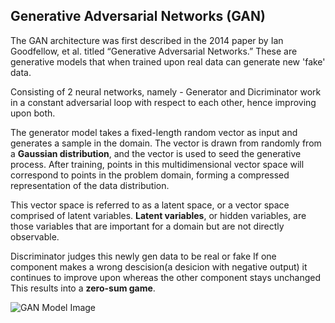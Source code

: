 ## Generative Adversarial Networks (GAN) ##
The GAN architecture was first described in the 2014 paper by Ian Goodfellow, et al. titled “Generative Adversarial Networks.”
These are generative models that when trained upon real data can generate new 'fake' data.

Consisting of 2 neural networks, namely - Generator and Dicriminator work in a constant adversarial loop with respect to each other, hence improving upon both.

The generator model takes a fixed-length random vector as input and generates a sample in the domain.
The vector is drawn from randomly from a **Gaussian distribution**, and the vector is used to seed the generative process. After training, points in this multidimensional vector space will correspond to points in the problem domain, forming a compressed representation of the data distribution.

This vector space is referred to as a latent space, or a vector space comprised of latent variables. **Latent variables**, or hidden variables, are those variables that are important for a domain but are not directly observable.

Discriminator judges this newly gen data to be real or fake
If one component makes a wrong descision(a desicion with negative output) it continues to improve upon whereas the other component stays unchanged
This results into a **zero-sum game**.

![GAN Model Image](https://github.com/ChiragRajput101/GAN-Image-Gen/assets/97492118/9382c294-d096-4854-b542-0c26c4333fbc)
